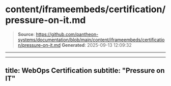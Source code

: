 # content/iframeembeds/certification/pressure-on-it.md

> **Source**: https://github.com/pantheon-systems/documentation/blob/main/content/iframeembeds/certification/pressure-on-it.md
> **Generated**: 2025-09-13 12:09:32

---

---
title: WebOps Certification
subtitle: "Pressure on IT"
---

<Partial file="certification-guide/pressure-on-it.md" />
